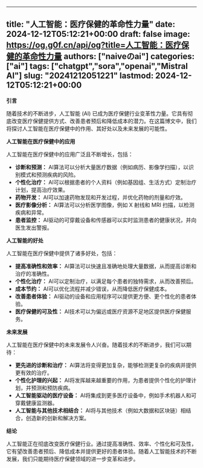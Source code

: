 
---
title: "人工智能：医疗保健的革命性力量"
date: 2024-12-12T05:12:21+00:00
draft: false
image: https://og.g0f.cn/api/og?title=人工智能：医疗保健的革命性力量
authors: ["naiveのai"]
categories: ["ai"]
tags: ["chatgpt","sora","openai","Mistral AI"]
slug: "20241212051221"
lastmod: 2024-12-12T05:12:21+00:00
---
**引言**

随着技术的不断进步，人工智能 (AI) 已成为医疗保健行业变革性力量。它具有彻底改变医疗保健提供方式、改善患者预后和降低成本的潜力。在这篇博文中，我们将探讨人工智能在医疗保健中的作用、其好处以及未来发展的可能性。

**人工智能在医疗保健中的应用**

人工智能在医疗保健中的应用广泛且不断增长，包括：

* **诊断和预测：** AI算法可以分析大量医疗数据（例如病历、影像学扫描），以识别模式和预测疾病的风险。
* **个性化治疗：** AI可以根据患者的个人资料（例如基因组、生活方式）定制治疗计划，提高治疗效果。
* **药物开发：** AI可以加速药物发现和开发过程，并优化药物的剂量和疗效。
* **医疗影像分析：** AI算法可以分析医学图像，例如 X 射线和 MRI 扫描，以检测疾病和异常。
* **患者监控：** AI驱动的可穿戴设备和传感器可以实时监测患者的健康状况，并向医生发出警报。

**人工智能的好处**

人工智能在医疗保健中提供了诸多好处，包括：

* **提高准确性和效率：** AI算法可以快速且准确地处理大量数据，从而提高诊断和治疗的准确性。
* **个性化治疗：** AI可以定制治疗，以满足每个患者的独特需求，从而改善预后。
* **成本节约：** AI可以优化流程并减少错误，从而降低医疗保健成本。
* **改善患者体验：** AI驱动的设备和应用程序可以提供更方便、更个性化的患者体验。
* **医疗保健的可及性：** AI技术可以为偏远或医疗资源不足地区提供医疗保健服务。

**未来发展**

人工智能在医疗保健中的未来发展令人兴奋。随着技术的不断进步，我们可以期待：

* **更先进的诊断和治疗：** AI算法将变得更加复杂，能够检测更复杂的疾病并提供更有效的治疗。
* **个性化护理的兴起：** AI将发挥越来越重要的作用，为患者提供个性化的护理计划，并预测和预防疾病。
* **人工智能驱动的医疗设备：** AI将集成到更多医疗设备中，例如手术机器人和可穿戴健康监测器。
* **人工智能与其他技术相结合：** AI将与其他技术（例如大数据和区块链）相结合，创造新的创新和解决方案。

**结论**

人工智能正在彻底改变医疗保健行业。通过提高准确性、效率、个性化和可及性，它有望改善患者预后、降低成本并提供更好的患者体验。随着人工智能技术的不断发展，我们只能期待医疗保健领域的进一步变革和进步。